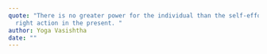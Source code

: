 ```yaml
---
quote: "There is no greater power for the individual than the self-effort of
  right action in the present. "
author: Yoga Vasishtha
date: ""
---
```

